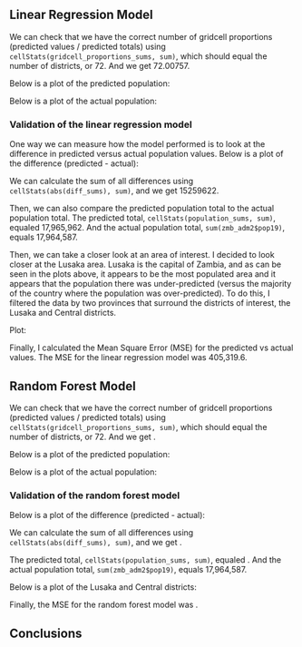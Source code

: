 
## Linear Regression Model

We can check that we have the correct number of gridcell proportions (predicted values / predicted totals) using ``` cellStats(gridcell_proportions_sums, sum) ```, which should equal the number of districts, or 72. And we get 72.00757.

Below is a plot of the predicted population:

Below is a plot of the actual population:

### Validation of the linear regression model 

One way we can measure how the model performed is to look at the difference in predicted versus actual population values. Below is a plot of the difference (predicted - actual):

We can calculate the sum of all differences using ```cellStats(abs(diff_sums), sum)```, and we get 15259622.

Then, we can also compare the predicted population total to the actual population total. The predicted total, ```cellStats(population_sums, sum)```, equaled 17,965,962. And the actual population total, ```sum(zmb_adm2$pop19)```, equals 17,964,587.

Then, we can take a closer look at an area of interest. I decided to look closer at the Lusaka area. Lusaka is the capital of Zambia, and as can be seen in the plots above, it appears to be the most populated area and it appears that the population there was under-predicted (versus the majority of the country where the population was over-predicted). To do this, I filtered the data by two provinces that surround the districts of interest, the Lusaka and Central districts. 

Plot:

Finally, I calculated the Mean Square Error (MSE) for the predicted vs actual values. The MSE for the linear regression model was 405,319.6. 

## Random Forest Model

We can check that we have the correct number of gridcell proportions (predicted values / predicted totals) using ``` cellStats(gridcell_proportions_sums, sum) ```, which should equal the number of districts, or 72. And we get .

Below is a plot of the predicted population:

Below is a plot of the actual population:

### Validation of the random forest model

Below is a plot of the difference (predicted - actual):

We can calculate the sum of all differences using ```cellStats(abs(diff_sums), sum)```, and we get .

The predicted total, ```cellStats(population_sums, sum)```, equaled . And the actual population total, ```sum(zmb_adm2$pop19)```, equals 17,964,587.

Below is a plot of the Lusaka and Central districts:

Finally, the MSE for the random forest model was . 

## Conclusions
